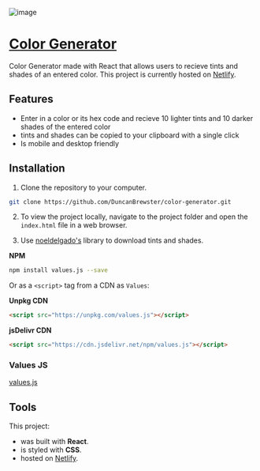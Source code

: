 ![image](https://user-images.githubusercontent.com/87501964/148623468-f7b90955-afa7-46d9-b9af-9f90092f89a5.png)

# [Color Generator](https://duncan-color-generator.netlify.app/)


Color Generator made with React that allows users to recieve tints and shades of an entered color. This project is currently hosted on [Netlify](https://duncan-color-generator.netlify.app).

## Features
* Enter in a color or its hex code and recieve 10 lighter tints and 10 darker shades of the entered color 
* tints and shades can be copied to your clipboard with a single click
* Is mobile and desktop friendly

## Installation

1. Clone the repository to your computer.

```bash
git clone https://github.com/DuncanBrewster/color-generator.git
```

2. To view the project locally, navigate to the project folder and open the `index.html` file in a web browser.


3. Use [noeldelgado's](https://github.com/noeldelgado/values.js) library to download tints and shades.

**NPM**

```sh
npm install values.js --save
```

Or as a `<script>` tag from a CDN as `Values`:

**Unpkg CDN**

```html
<script src="https://unpkg.com/values.js"></script>
```

**jsDelivr CDN**

```html
<script src="https://cdn.jsdelivr.net/npm/values.js"></script>
```

### Values JS

[values.js](https://github.com/noeldelgado/values.js)

## Tools

This project:

* was built with **React**.
* is styled with **CSS**.
* hosted on [Netlify](https://duncan-color-generator.netlify.app).
